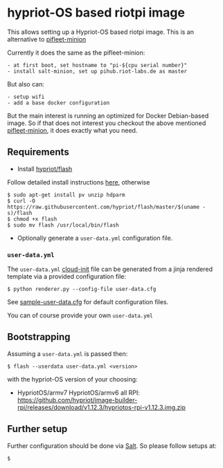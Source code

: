 # hypriot-OS based riotpi image

This allows setting up a Hypriot-OS based riotpi image. This is an alternative
to [pifleet-minion](https://github.com/kaspar030/pifleet-minion)

Currently it does the same as the pifleet-minion:

    - at first boot, set hostname to "pi-${cpu serial number}"
    - install salt-minion, set up pihub.riot-labs.de as master

But also can:

    - setup wifi
    - add a base docker configuration

But the main interest is running an optimized for Docker
Debian-based image. So if that does not interest you
checkout the above mentioned [pifleet-minion](https://github.com/kaspar030/pifleet-minion),
it does exactly what you need.

## Requirements

- Install [hypriot/flash](https://github.com/hypriot/flash)

Follow detailed install instructions [here](https://github.com/hypriot/flash#installation), otherwise

```
$ sudo apt-get install pv unzip hdparm
$ curl -O https://raw.githubusercontent.com/hypriot/flash/master/$(uname -s)/flash
$ chmod +x flash
$ sudo mv flash /usr/local/bin/flash
```

- Optionally generate a `user-data.yml` configuration file.

### `user-data.yml`

The `user-data.yml` [cloud-init](https://cloudinit.readthedocs.io/en/latest/index.html)
file can be generated from a jinja rendered template via a provided configuration
file:

```
$ python renderer.py --config-file user-data.cfg
```

See [sample-user-data.cfg](sample-user-data.cfg) for default configuration
files.

You can of course provide your own `user-data.yml`

## Bootstrapping

Assuming a `user-data.yml` is passed then:

```
$ flash --userdata user-data.yml <version>
```

with the hypriot-OS version of your choosing:

- HypriotOS/armv7 HypriotOS/armv6 all RPI: https://github.com/hypriot/image-builder-rpi/releases/download/v1.12.3/hypriotos-rpi-v1.12.3.img.zip

## Further setup

Further configuration should be done via [Salt](https://docs.saltproject.io/en/latest/).
So please follow setups at:

    $
